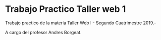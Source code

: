 # Trabajo Practico Taller web 1

Trabajo practico de la materia Taller Web I - Segundo Cuatrimestre 2019.-

A cargo del profesor Andres Borgeat.